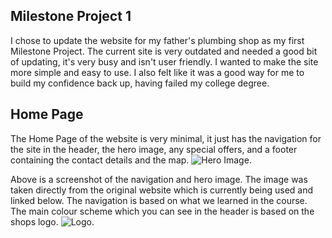 ## Milestone Project 1

I chose to update the website for my father's plumbing shop as my first Milestone Project. The current site is very outdated and needed a good bit of updating, it's very busy and isn't user friendly.
I wanted to make the site more simple and easy to use. I also felt like it was a good way for me to build my confidence back up, having failed my college degree.

## Home Page

The Home Page of the website is very minimal, it just has the navigation for the site in the header, the hero image, any special offers, and a footer containing the contact details and the map.
![Hero Image](https://i.imgur.com/8ActG1e.png).

Above is a screenshot of the navigation and hero image. The image was taken directly from the original website which is currently being used and linked below.
The navigation is based on what we learned in the course.
The main colour scheme which you can see in the header is based on the shops logo.
![Logo](https://i.imgur.com/uTWZ3pE.jpg).
